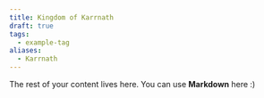 ```yaml
---
title: Kingdom of Karrnath
draft: true
tags:
  - example-tag
aliases:
  - Karrnath
---
```

 
The rest of your content lives here. You can use **Markdown** here :)
